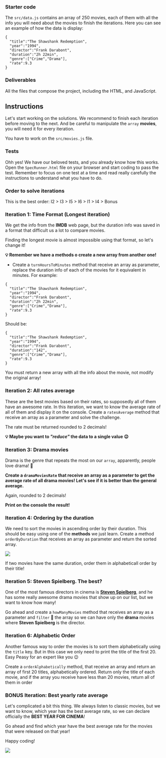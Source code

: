 
### Starter code

The `src/data.js` contains an array of 250 movies, each of them with all the info you will need about the movies to finish the iterations. Here you can see an example of how the data is display:

```javascript=
{
  "title":"The Shawshank Redemption",
  "year":"1994",
  "director":"Frank Darabont",
  "duration":"2h 22min",
  "genre":["Crime","Drama"],
  "rate":9.3
}
```

### Deliverables

All the files that compose the project, including the HTML, and JavaScript.

## Instructions

Let's start working on the solutions. We recommend to finish each iteration before moving to the next. And be careful to manipulate the `array` **movies**, you will need it for every iteration.

You have to work on the `src/movies.js` file.

### Tests

Ohh yes! We have our beloved tests, and you already know how this works. Open the `SpecRunner.html` file on your browser and start coding to pass the test. Remember to focus on one test at a time and read really carefully the instructions to understand what you have to do.

### Order to solve iterations

This is the best order: I2 > I3 > I5 > I6 > I1 > I4 > Bonus

### Iteration 1: Time Format (Longest iteration)

We get the info from the **IMDB** web page, but the duration info was saved in a format that difficult us a lot to compare movies.

Finding the longest movie is almost impossible using that format, so let's change it!

**:bulb: Remember we have a methods o create a new array from another one!**

- Create a `turnHoursToMinutes` method that receive an array as parameter, replace the duration info of each of the movies for it equivalent in minutes. For example:

```javascript=
{
  "title":"The Shawshank Redemption",
  "year":"1994",
  "director":"Frank Darabont",
  "duration":"2h 22min",
  "genre":["Crime","Drama"],
  "rate":9.3
}
```

Should be:

```javascript=
{
  "title":"The Shawshank Redemption",
  "year":"1994",
  "director":"Frank Darabont",
  "duration":"142",
  "genre":["Crime","Drama"],
  "rate":9.3
}
```
 
You must return a new array with all the info about the movie, not modify the original array!

### Iteration 2: All rates average

These are the best movies based on their rates, so supposedly all of them have an awesome rate. In this iteration, we want to know the average rate of all of them and display it on the console. Create a `ratesAverage` method that receive an array as a parameter and solve the challenge.

The rate must be returned rounded to 2 decimals!

**:bulb: Maybe you want to *"reduce"* the data to a single value :wink:**

### Iteration 3: Drama movies

Drama is the genre that repeats the most on our `array`, apparently, people love drama! :eyes: 

**Create a `dramaMoviesRate` that receive an array as a parameter to get the average rate of all drama movies! Let's see if it is better than the general average.**

Again, rounded to 2 decimals!

**Print on the console the result!**

### Iteration 4: Ordering by the duration

We need to sort the movies in ascending order by their duration. This should be easy using one of the **methods** we just learn. Create a method `orderByDuration` that receives an array as parameter and return the sorted array.

![](https://s3-eu-west-1.amazonaws.com/ih-materials/uploads/upload_3db351079827c0acba42cf1e397dd8a3.gif)

If two movies have the same duration, order them in alphabeticall order by their title!

### Iteration 5: Steven Spielberg. The best?

One of the most famous directors in cinema is **[Steven Spielberg](https://en.wikipedia.org/wiki/Steven_Spielberg)**, and he has some really awesome drama movies that show up on our list, but we want to know how many!

Go ahead and create a `howManyMovies` method that receives an array as a parameter and `filter` :eyes: the array so we can have only the **drama** movies where **Steven Spielberg** is the director. 


### Iteration 6: Alphabetic Order

Another famous way to order the movies is to sort them alphabetically using the `title` key. But in this case we only need to print the title of the first 20. Easy Peasy for an expert like you :wink:

Create a `orderAlphabetically` method, that receive an array and return an array of first 20 titles, alphabetically ordered. Return only the title of each movie, and if the array you receive have less than 20 movies, return all of them in order

### BONUS Iteration: Best yearly rate average 

Let's complicated a bit this thing. We always listen to classic movies, but we want to know, which year has the best average rate, so we can declare officially the **BEST YEAR FOR CINEMA**!

Go ahead and find which year have the best average rate for the movies that were released on that year!

Happy coding!

![](https://s3-eu-west-1.amazonaws.com/ih-materials/uploads/upload_dfc3fe557576abca4dba274e3aabe9a3.gif)
